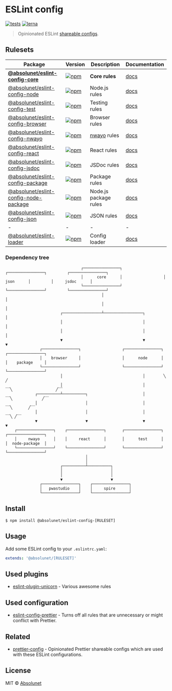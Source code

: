 # ESLint config
[![tests](https://github.com/absolunet/eslint-config/workflows/tests/badge.svg?branch=master)](https://github.com/absolunet/eslint-config/actions?query=workflow%3Atests+branch%3Amaster)
[![lerna](https://img.shields.io/badge/maintained%20with-lerna-cc00ff.svg)](https://lernajs.io/)

> Opinionated ESLint [shareable configs](https://eslint.org/docs/developer-guide/shareable-configs.html).

## Rulesets

| Package | Version | Description | Documentation |
|---|---|---|---|
| **[@absolunet/eslint-config-core](packages/core)** | [![npm](https://img.shields.io/npm/v/@absolunet/eslint-config-core.svg)](https://www.npmjs.com/package/@absolunet/eslint-config-core) | **Core rules** | [docs](https://documentation.absolunet.com/eslint-config/core) |
| [@absolunet/eslint-config-node](packages/node) | [![npm](https://img.shields.io/npm/v/@absolunet/eslint-config-node.svg)](https://www.npmjs.com/package/@absolunet/eslint-config-node) | Node.js rules | [docs](https://documentation.absolunet.com/eslint-config/node) |
| [@absolunet/eslint-config-test](packages/test) | [![npm](https://img.shields.io/npm/v/@absolunet/eslint-config-test.svg)](https://www.npmjs.com/package/@absolunet/eslint-config-test) | Testing rules | [docs](https://documentation.absolunet.com/eslint-config/test) |
| [@absolunet/eslint-config-browser](packages/browser) | [![npm](https://img.shields.io/npm/v/@absolunet/eslint-config-browser.svg)](https://www.npmjs.com/package/@absolunet/eslint-config-browser) | Browser rules | [docs](https://documentation.absolunet.com/eslint-config/browser) |
| [@absolunet/eslint-config-nwayo](packages/nwayo) | [![npm](https://img.shields.io/npm/v/@absolunet/eslint-config-nwayo.svg)](https://www.npmjs.com/package/@absolunet/eslint-config-nwayo) | [nwayo](https://documentation.absolunet.com/nwayo/) rules | [docs](https://documentation.absolunet.com/eslint-config/nwayo) |
| [@absolunet/eslint-config-react](packages/react) | [![npm](https://img.shields.io/npm/v/@absolunet/eslint-config-react.svg)](https://www.npmjs.com/package/@absolunet/eslint-config-react) | React rules | [docs](https://documentation.absolunet.com/eslint-config/react) |
| [@absolunet/eslint-config-jsdoc](packages/jsdoc) | [![npm](https://img.shields.io/npm/v/@absolunet/eslint-config-jsdoc.svg)](https://www.npmjs.com/package/@absolunet/eslint-config-jsdoc) | JSDoc rules | [docs](https://documentation.absolunet.com/eslint-config/jsdoc) |
| [@absolunet/eslint-config-package](packages/package) | [![npm](https://img.shields.io/npm/v/@absolunet/eslint-config-package.svg)](https://www.npmjs.com/package/@absolunet/eslint-config-package) | Package rules | [docs](https://documentation.absolunet.com/eslint-config/package) |
| [@absolunet/eslint-config-node-package](packages/node-package) | [![npm](https://img.shields.io/npm/v/@absolunet/eslint-config-node-package.svg)](https://www.npmjs.com/package/@absolunet/eslint-config-node-package) | Node.js package rules | [docs](https://documentation.absolunet.com/eslint-config/node-package) |
| [@absolunet/eslint-config-json](packages/json) | [![npm](https://img.shields.io/npm/v/@absolunet/eslint-config-json.svg)](https://www.npmjs.com/package/@absolunet/eslint-config-json) | JSON rules | [docs](https://documentation.absolunet.com/eslint-config/json) |
|-|-|-|-|
| [@absolunet/eslint-loader](packages/loader) | [![npm](https://img.shields.io/npm/v/@absolunet/eslint-loader.svg)](https://www.npmjs.com/package/@absolunet/eslint-loader) | Config loader | [docs](https://documentation.absolunet.com/eslint-config/loader) |


### Dependency tree
```
                                 ┌────────────────┐                  ┌────────────────┐         ┌────────────────┐
                                 │      core      │                  │      json      │         │     jsdoc      │
                                 └────────────────┘                  └────────────────┘         └────────────────┘
                                          │                                                              │
                                          │                                                              │
                        ┌─────────────────┴─────────────────┐                                            │
                        │                                   │                                            │
                        │                                   │                                            │
                        ▼                                   ▼                                            ▼
               ┌────────────────┐                  ┌────────────────┐                           ┌────────────────┐
               │    browser     │                  │      node      │                           │    package     │
               └────────────────┘                  └────────────────┘                           └────────────────┘
                        │                                   │        ╲                         ╱
                        │                                   │         ‾‾╲                   ╱‾‾
             ┌──────────┴──────────┐                        │            ‾‾╲             ╱‾‾
             │                     │                        │               ‾‾╲       ╱‾‾
             │                     │                        │                  ‾‾╲ ╱‾‾
             ▼                     ▼                        ▼                     ▼
    ┌────────────────┐    ┌────────────────┐       ┌────────────────┐     ┌────────────────┐
    │     nwayo      │    │     react      │       │      test      │     │  node-package  │
    └────────────────┘    └────────────────┘       └────────────────┘     └────────────────┘
                                   │
                                   │
                        ┌──────────┴──────────┐
                        │                     │
                        │                     │
                        ▼                     ▼
               ┌────────────────┐    ┌────────────────┐
               │   pwastudio    │    │     spire      │
               └────────────────┘    └────────────────┘
```


## Install

```
$ npm install @absolunet/eslint-config-[RULESET]
```


## Usage

Add some ESLint config to your `.eslintrc.yaml`:

```yaml
extends: '@absolunet/[RULESET]'
```


## Used plugins

- [eslint-plugin-unicorn](https://github.com/sindresorhus/eslint-plugin-unicorn) - Various awesome rules


## Used configuration

- [eslint-config-prettier](https://github.com/prettier/eslint-config-prettier) - Turns off all rules that are unnecessary or might conflict with Prettier.


## Related

- [prettier-config](https://github.com/absolunet/prettier-config) - Opinionated Prettier shareable configs which are used with these ESLint configurations.


## License
MIT © [Absolunet](https://absolunet.com)
